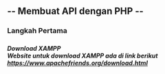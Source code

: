 <h2> -- Membuat API dengan PHP -- </h2>
<h3> Langkah Pertama <h3>
<h5> Download XAMPP <br> 
    Website untuk download XAMPP ada di link berikut 
    <a href = https://www.apachefriends.org/download.html>https://www.apachefriends.org/download.html</a>
</h5>
